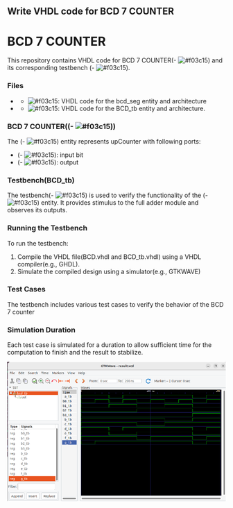 ## Write VHDL code for BCD 7 COUNTER

# **BCD 7 COUNTER**
This repository contains VHDL code for BCD 7 COUNTER(- ![#f03c15](bcd_seg)) and its corresponding testbench (- ![#f03c15](BCD_tb)).

### Files
 - - ![#f03c15](BCD.vhdl): VHDL code for the bcd_seg entity and architecture
 - - ![#f03c15](BCD_tb.vhdl): VHDL code for the BCD_tb entity and architecture.

### BCD 7 COUNTER((- ![#f03c15](bcd_seg)))
The (- ![#f03c15](bcd_seg)) entity represents upCounter with following ports: 
 - (- ![#f03c15](b0,b1,b2,b3)):  input bit
 - (- ![#f03c15](a,b,c,d,e,f,g)): output

### Testbench(BCD_tb)
The testbench(- ![#f03c15](BCD_tb)) is used to verify the functionality of the (- ![#f03c15](bcd_seg)) entity. It provides stimulus to the full adder module and observes its outputs.

### Running the Testbench
To run the testbench: 

 1. Compile the VHDL file(BCD.vhdl and BCD_tb.vhdl) using a VHDL compiler(e.g., GHDL).
 2. Simulate the compiled design using a simulator(e.g., GTKWAVE)

### Test Cases
The testbench includes various test cases to verify the behavior of the BCD 7 counter

### Simulation Duration
 Each test case is simulated for a duration to allow  sufficient time for the computation to finish and the result to stabilize.

 ![Simulation of full adder](/BCD%207%20counter/Image_BCD.png)